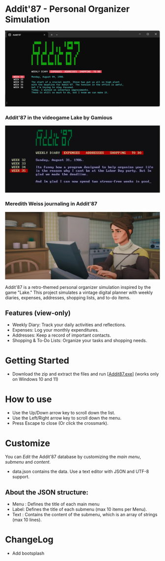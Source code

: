 # Addit'87 - Personal Organizer Simulation
![Addit'87 interface](addit872.png)

### Addit'87 in the videogame Lake by Gamious
![Addit'87 in game](Lake01.png)

### Meredith Weiss journaling in Addit'87
![Addit'87 in game](Lake02.png)

Addit'87 is a retro-themed personal organizer simulation inspired by the game "Lake." This project simulates a vintage digital planner with weekly diaries, expenses, addresses, shopping lists, and to-do items.

## Features (view-only)
 - Weekly Diary: Track your daily activities and reflections.
 - Expenses: Log your monthly expenditures.
 - Addresses: Keep a record of important contacts.
 - Shopping & To-Do Lists: Organize your tasks and shopping needs.

# Getting Started

- Download the zip and extract the files and run [[Addit87.exe](https://github.com/mvanetten/AddIt87/archive/refs/heads/main.zip)] (works only on Windows 10 and 11)

# How to use 
- Use the Up/Down arrow key to scroll down the list.
- Use the Left/Right arrow key to scroll down the menu.
- Press Escape to close (Or click the crossmark).

# Customize
You can *Edit* the Addit'87 database by customizing the _main menu_, _submenu_ and _content_.

- data.json contains the data. Use a text editor with JSON and UTF-8 support.

## About the JSON structure:
- Menu : Defines the title of each main menu 
- Label: Defines the title of each submenu (max 10 items per Menu).
- Text : Contains the content of the submenu, which is an array of strings (max 10 lines).

# ChangeLog
- Add bootsplash
